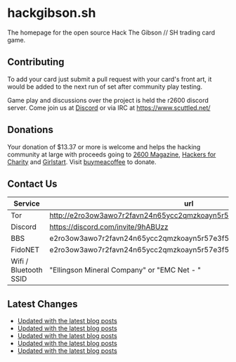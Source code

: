 # hackgibson.sh
The homepage for the open source Hack The Gibson // SH trading card game.


## Contributing

To add your card just submit a pull request with your card's front art, it would be added to the next run of set after community play testing.

Game play and discussions over the project is held the r2600 discord server. Come join us at [Discord](https://discord.com/invite/9hABUzz) or via IRC at https://www.scuttled.net/


## Donations

Your donation of $13.37 or more is welcome and helps the hacking community at large with proceeds going to [2600 Magazine](https://2600.com/), [Hackers for Charity](https://hackersforcharity.org) and [Girlstart](https://girlstart.org).  Visit [buymeacoffee](https://www.buymeacoffee.com/hackgibson.sh) to donate.


## Contact Us

Service | url
-|-
Tor | http://e2ro3ow3awo7r2favn24n65ycc2qmzkoayn5r57e3f56nvjwdcgg32ad.onion
Discord | https://discord.com/invite/9hABUzz
BBS | e2ro3ow3awo7r2favn24n65ycc2qmzkoayn5r57e3f56nvjwdcgg32ad.onion:23
FidoNET | e2ro3ow3awo7r2favn24n65ycc2qmzkoayn5r57e3f56nvjwdcgg32ad.onion:24554
Wifi / Bluetooth SSID | "Ellingson Mineral Company" or "EMC Net - <fidonet address>"

## Latest Changes
<!-- BLOG-POST-LIST:START -->
- [Updated with the latest blog posts](https://github.com/DFW2600/hackgibson.sh/commit/91023d75ca2f55aa20884f6f2d72ba272c60b461)
- [Updated with the latest blog posts](https://github.com/DFW2600/hackgibson.sh/commit/ff4aaf45211c9c7c760c9738224cff5d9504ab6f)
- [Updated with the latest blog posts](https://github.com/DFW2600/hackgibson.sh/commit/88859fd95ac7dda851301b098d98e1c7cc66f274)
- [Updated with the latest blog posts](https://github.com/DFW2600/hackgibson.sh/commit/7a3874249b908d4875244fd4b2d65ef71c53a5d5)
- [Updated with the latest blog posts](https://github.com/DFW2600/hackgibson.sh/commit/4985c55e366990a908c8154f03c273114c98eaae)
<!-- BLOG-POST-LIST:END -->
